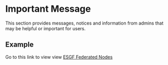 # Important Message

This section provides messages, notices and information from admins that may be helpful or important for users.

## Example

Go to this link to view view [ESGF Federated Nodes](https://esgf.github.io/nodes.html)
